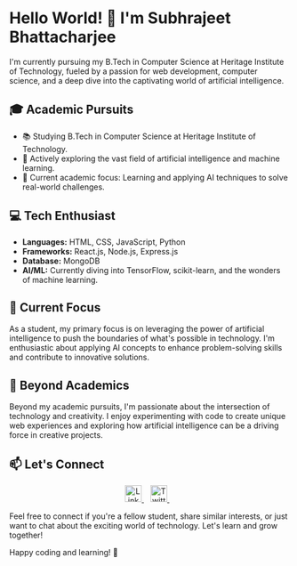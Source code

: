 # Hello World! 👋 I'm Subhrajeet Bhattacharjee

I'm currently pursuing my B.Tech in Computer Science at Heritage Institute of Technology, fueled by a passion for web development, computer science, and a deep dive into the captivating world of artificial intelligence.

## 🎓 Academic Pursuits

- 📚 Studying B.Tech in Computer Science at Heritage Institute of Technology.
- 🤖 Actively exploring the vast field of artificial intelligence and machine learning.
- 🌟 Current academic focus: Learning and applying AI techniques to solve real-world challenges.

## 💻 Tech Enthusiast

- **Languages:** HTML, CSS, JavaScript, Python
- **Frameworks:** React.js, Node.js, Express.js
- **Database:** MongoDB
- **AI/ML:** Currently diving into TensorFlow, scikit-learn, and the wonders of machine learning.

## 🚀 Current Focus

As a student, my primary focus is on leveraging the power of artificial intelligence to push the boundaries of what's possible in technology. I'm enthusiastic about applying AI concepts to enhance problem-solving skills and contribute to innovative solutions.

## 🌟 Beyond Academics

Beyond my academic pursuits, I'm passionate about the intersection of technology and creativity. I enjoy experimenting with code to create unique web experiences and exploring how artificial intelligence can be a driving force in creative projects.

## 📫 Let's Connect

<p align="center">
  <a href="https://www.linkedin.com/in/subhrajeet-bhattacharjee/" target="_blank">
    <img src="https://raw.githubusercontent.com/rahuldkjain/github-profile-readme-generator/master/src/images/icons/Social/linked-in-alt.svg" alt="LinkedIn" width="30">
  </a>&nbsp;&nbsp;
  <a href="https://twitter.com/subhrajeet005" target="_blank">
    <img src="https://raw.githubusercontent.com/rahuldkjain/github-profile-readme-generator/master/src/images/icons/Social/twitter.svg" alt="Twitter" width="30">
  </a>&nbsp;&nbsp;
 
</p>

Feel free to connect if you're a fellow student, share similar interests, or just want to chat about the exciting world of technology. Let's learn and grow together!

Happy coding and learning! 🚀
